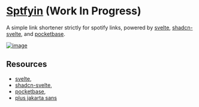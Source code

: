 # [Sptfyin](https://sptfy.in) (Work In Progress)

A simple link shortener strictly for spotify links, powered by [svelte](https://svelte.dev/), [shadcn-svelte](https://shadcn-svelte.com), and [pocketbase](https://pockebase.io).

<a href="https://sptfy.in/"><img src="https://sptfy.in/prev" alt="image" border="0"></a>

## Resources
- [svelte](https://svelte.dev/), 
- [shadcn-svelte](https://shadcn-svelte.com), 
- [pocketbase](https://pockebase.io),
- [plus jakarta sans](https://github.com/tokotype/PlusJakartaSans)
